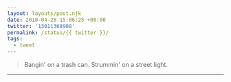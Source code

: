 ```yaml
---
layout: layouts/post.njk
date: 2010-04-28 15:06:25 +00:00
twitter: '13011368908'
permalink: /status/{{ twitter }}/
tags: 
  - tweet
---
```


> Bangin' on a trash can. Strummin' on a street light.

---
